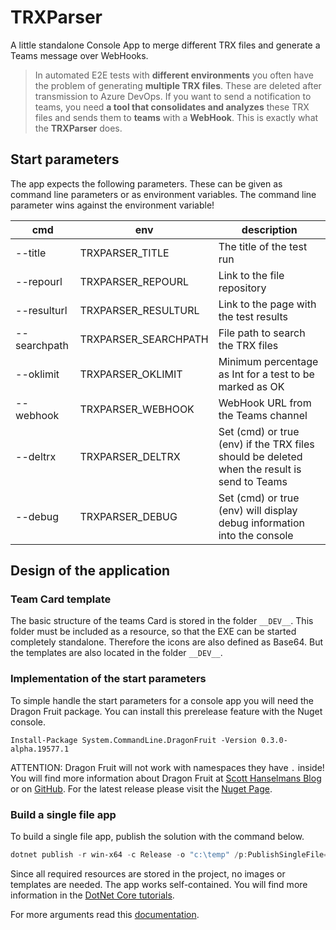 # TRXParser
A little standalone Console App to merge different TRX files and generate a Teams message over WebHooks.

> In automated E2E tests with **different environments** you often have the problem of generating **multiple TRX files**. These are deleted after transmission to Azure DevOps.
> If you want to send a notification to teams, you need **a tool that consolidates and analyzes** these TRX files and sends them to **teams** with a **WebHook**. This is exactly what the **TRXParser** does.



## Start parameters

The app expects the following parameters. These can be given as command line parameters or as environment variables. The command line parameter wins against the environment variable!

| cmd          | env                  | description                                                  |
| ------------ | -------------------- | ------------------------------------------------------------ |
| --title      | TRXPARSER_TITLE      | The title of the test run                                    |
| --repourl    | TRXPARSER_REPOURL    | Link to the file repository                                  |
| --resulturl  | TRXPARSER_RESULTURL  | Link to the page with the test results                       |
| --searchpath | TRXPARSER_SEARCHPATH | File path to search the TRX files                            |
| --oklimit    | TRXPARSER_OKLIMIT    | Minimum percentage as Int for a test to be marked as OK      |
| --webhook    | TRXPARSER_WEBHOOK    | WebHook URL from the Teams channel                           |
| --deltrx     | TRXPARSER_DELTRX     | Set (cmd) or true (env) if the TRX files should be deleted when the result is send to Teams |
| --debug      | TRXPARSER_DEBUG      | Set (cmd) or true (env) will display debug information into the console |

## Design of the application

### Team Card template

The basic structure of the teams Card is stored in the folder `__DEV__`. This folder must be included as a resource, so that the EXE can be started completely standalone.
Therefore the icons are also defined as Base64. But the templates are also located in the folder `__DEV__`.

### Implementation of the start parameters

To simple handle the start parameters for a console app you will need the Dragon Fruit package. You can install this prerelease feature with the Nuget console.

```nuget
Install-Package System.CommandLine.DragonFruit -Version 0.3.0-alpha.19577.1
```

ATTENTION: Dragon Fruit will not work with namespaces they have `.` inside! You will find more information about Dragon Fruit at [Scott Hanselmans Blog](https://www.hanselman.com/blog/DragonFruitAndSystemCommandLineIsANewWayToThinkAboutNETConsoleApps.aspx) or on [GitHub](https://github.com/dotnet/command-line-api/wiki/DragonFruit-overview). For the latest release please visit the [Nuget Page](https://www.nuget.org/packages/System.CommandLine.DragonFruit).

### Build a single file app

To build a single file app, publish the solution with the command below. 

```powershell
dotnet publish -r win-x64 -c Release -o "c:\temp" /p:PublishSingleFile=true
```

Since all required resources are stored in the project, no images or templates are needed. The app works self-contained. You will find more information in the [DotNet Core tutorials](https://dotnetcoretutorials.com/2019/06/20/publishing-a-single-exe-file-in-net-core-3-0/). 

For more arguments read this [documentation](https://docs.microsoft.com/en-us/dotnet/core/tools/dotnet-publish?tabs=netcore21#arguments).

